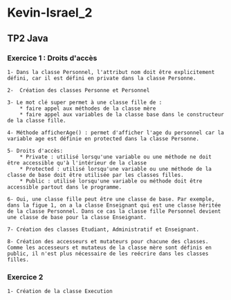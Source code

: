 #	Kevin-Israel_2
##	TP2 Java

### Exercice 1 : Droits d'accès
	1- Dans la classe Personnel, l'attribut nom doit être explicitement défini, car il est défini en private dans la classe Personne.
	
	2-  Création des classes Personne et Personnel
	
	3- Le mot clé super permet à une classe fille de : 
		* faire appel aux méthodes de la classe mère
		* faire appel aux variables de la classe base dans le constructeur de la classe fille.
	
	4- Méthode afficherAge() : permet d'afficher l'age du personnel car la variable age est définie en protected dans la classe Personne.
	
	5- Droits d'accès:
		* Private : utilisé lorsqu'une variable ou une méthode ne doit être accessible qu'à l'intérieur de la classe
		* Protected : utilisé lorsqu'une variable ou une méthode de la classe de base doit être utilisée par les classes filles.
		* Public : utilisé lorsqu'une variable ou méthode doit être accessible partout dans le programme.

	6- Oui, une classe fille peut être une classe de base. Par exemple, dans la figue 1, on a la classe Enseignant qui est une classe héritée de la classe Personnel. Dans ce cas la classe fille Personnel devient une classe de base pour la classe Enseignant.
	
	7- Création des classes Etudiant, Administratif et Enseignant.

	8- Création des accesseurs et mutateurs pour chacune des classes. 
	Comme les accesseurs et mutateus de la classe mère sont définis en public, il n'est plus nécessaire de les reécrire dans les classes filles. 

### Exercice 2
	1- Création de la classe Execution
